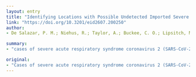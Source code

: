 ```yaml
---
layout: entry
title: "Identifying Locations with Possible Undetected Imported Severe Acute Respiratory Syndrome Coronavirus 2 Cases by Using Importation Predictions"
link: "https://doi.org/10.3201/eid2607.200250"
author:
- De Salazar, P. M.; Niehus, R.; Taylor, A.; Buckee, C. O.; Lipsitch, M.

summary:
- "cases of severe acute respiratory syndrome coronavirus 2 (SARS-CoV-2) infection exported from mainland China could lead to self-sustained outbreaks in other countries. Early detection and appropriate control measures can reduce the risk for transmission in all locations. By February 2020, several countries were reporting imported cases. To contain the virus, early detection of imported cases is critical."

original:
- "Cases of severe acute respiratory syndrome coronavirus 2 (SARS-CoV-2) infection exported from mainland China could lead to self-sustained outbreaks in other countries. By February 2020, several countries were reporting imported SARS-CoV-2 cases. To contain the virus, early detection of imported SARS-CoV-2 cases is critical. We used air travel volume estimates from Wuhan, China, to international destinations and a generalized linear regression model to identify locations that could have undetected imported cases. Our model can be adjusted to account for exportation of cases from other locations as the virus spreads and more information on importations and transmission becomes available. Early detection and appropriate control measures can reduce the risk for transmission in all locations."
---
```


